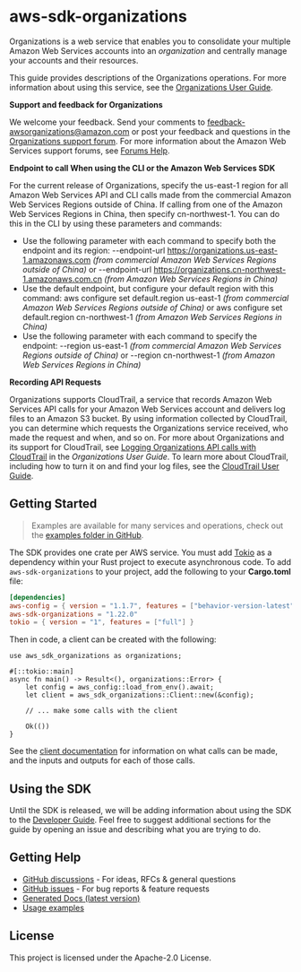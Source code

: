 # aws-sdk-organizations

Organizations is a web service that enables you to consolidate your multiple Amazon Web Services accounts into an _organization_ and centrally manage your accounts and their resources.

This guide provides descriptions of the Organizations operations. For more information about using this service, see the [Organizations User Guide](https://docs.aws.amazon.com/organizations/latest/userguide/orgs_introduction.html).

__Support and feedback for Organizations__

We welcome your feedback. Send your comments to [feedback-awsorganizations@amazon.com](mailto:feedback-awsorganizations@amazon.com) or post your feedback and questions in the [Organizations support forum](http://forums.aws.amazon.com/forum.jspa?forumID=219). For more information about the Amazon Web Services support forums, see [Forums Help](http://forums.aws.amazon.com/help.jspa).

__Endpoint to call When using the CLI or the Amazon Web Services SDK__

For the current release of Organizations, specify the us-east-1 region for all Amazon Web Services API and CLI calls made from the commercial Amazon Web Services Regions outside of China. If calling from one of the Amazon Web Services Regions in China, then specify cn-northwest-1. You can do this in the CLI by using these parameters and commands:
  - Use the following parameter with each command to specify both the endpoint and its region: --endpoint-url https://organizations.us-east-1.amazonaws.com _(from commercial Amazon Web Services Regions outside of China)_ or --endpoint-url https://organizations.cn-northwest-1.amazonaws.com.cn _(from Amazon Web Services Regions in China)_
  - Use the default endpoint, but configure your default region with this command: aws configure set default.region us-east-1 _(from commercial Amazon Web Services Regions outside of China)_ or aws configure set default.region cn-northwest-1 _(from Amazon Web Services Regions in China)_
  - Use the following parameter with each command to specify the endpoint: --region us-east-1 _(from commercial Amazon Web Services Regions outside of China)_ or --region cn-northwest-1 _(from Amazon Web Services Regions in China)_

__Recording API Requests__

Organizations supports CloudTrail, a service that records Amazon Web Services API calls for your Amazon Web Services account and delivers log files to an Amazon S3 bucket. By using information collected by CloudTrail, you can determine which requests the Organizations service received, who made the request and when, and so on. For more about Organizations and its support for CloudTrail, see [Logging Organizations API calls with CloudTrail](https://docs.aws.amazon.com/organizations/latest/userguide/orgs_incident-response.html#orgs_cloudtrail-integration) in the _Organizations User Guide_. To learn more about CloudTrail, including how to turn it on and find your log files, see the [CloudTrail User Guide](https://docs.aws.amazon.com/awscloudtrail/latest/userguide/what_is_cloud_trail_top_level.html).

## Getting Started

> Examples are available for many services and operations, check out the
> [examples folder in GitHub](https://github.com/awslabs/aws-sdk-rust/tree/main/examples).

The SDK provides one crate per AWS service. You must add [Tokio](https://crates.io/crates/tokio)
as a dependency within your Rust project to execute asynchronous code. To add `aws-sdk-organizations` to
your project, add the following to your **Cargo.toml** file:

```toml
[dependencies]
aws-config = { version = "1.1.7", features = ["behavior-version-latest"] }
aws-sdk-organizations = "1.22.0"
tokio = { version = "1", features = ["full"] }
```

Then in code, a client can be created with the following:

```rust,no_run
use aws_sdk_organizations as organizations;

#[::tokio::main]
async fn main() -> Result<(), organizations::Error> {
    let config = aws_config::load_from_env().await;
    let client = aws_sdk_organizations::Client::new(&config);

    // ... make some calls with the client

    Ok(())
}
```

See the [client documentation](https://docs.rs/aws-sdk-organizations/latest/aws_sdk_organizations/client/struct.Client.html)
for information on what calls can be made, and the inputs and outputs for each of those calls.

## Using the SDK

Until the SDK is released, we will be adding information about using the SDK to the
[Developer Guide](https://docs.aws.amazon.com/sdk-for-rust/latest/dg/welcome.html). Feel free to suggest
additional sections for the guide by opening an issue and describing what you are trying to do.

## Getting Help

* [GitHub discussions](https://github.com/awslabs/aws-sdk-rust/discussions) - For ideas, RFCs & general questions
* [GitHub issues](https://github.com/awslabs/aws-sdk-rust/issues/new/choose) - For bug reports & feature requests
* [Generated Docs (latest version)](https://awslabs.github.io/aws-sdk-rust/)
* [Usage examples](https://github.com/awslabs/aws-sdk-rust/tree/main/examples)

## License

This project is licensed under the Apache-2.0 License.

